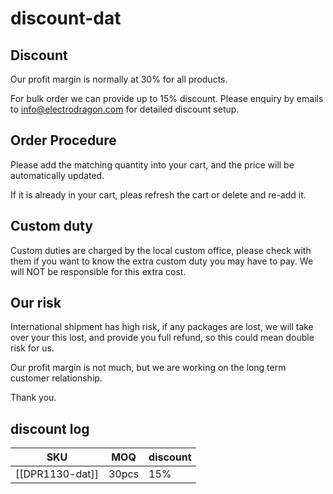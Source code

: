 
# discount-dat

## Discount 

Our profit margin is normally at 30% for all products. 

For bulk order we can provide up to 15% discount. Please enquiry by emails to info@electrodragon.com for detailed discount setup. 

## Order Procedure

Please add the matching quantity into your cart, and the price will be automatically updated. 

If it is already in your cart, pleas refresh the cart or delete and re-add it. 


## Custom duty 

Custom duties are charged by the local custom office, please check with them if you want to know the extra custom duty you may have to pay. We will NOT be responsible for this extra cost. 


## Our risk 

International shipment has high risk, if any packages are lost, we will take over your this lost, and provide you full refund, so this could mean double risk for us. 

Our profit margin is not much, but we are working on the long term customer relationship.

Thank you.






## discount log 

| SKU             | MOQ   | discount |
| --------------- | ----- | -------- |
| [[DPR1130-dat]] | 30pcs | 15%      |